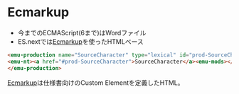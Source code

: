 # Ecmarkup

-   今までのECMAScript(6まで)はWordファイル
-   ES.nextでは[Ecmarkup](http://bterlson.github.io/ecmarkup/ "Ecmarkup")を使ったHTMLベース

```html
<emu-production name="SourceCharacter" type="lexical" id="prod-SourceCharacter">
<emu-nt><a href="#prod-SourceCharacter">SourceCharacter</a><emu-mods></emu-mods></emu-nt><emu-geq>::</emu-geq><emu-rhs><emu-gprose>any Unicode code point</emu-gprose></emu-rhs>
</emu-production>
```

[Ecmarkup](http://bterlson.github.io/ecmarkup/ "Ecmarkup")は仕様書向けのCustom Elementを定義したHTML。

